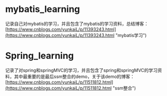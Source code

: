 # mybatis_learning

记录自己对mybatis的学习，并且包含了mybatis的学习资料，总结博客：[https://www.cnblogs.com/yunkaiL/p/11393243.html](https://www.cnblogs.com/yunkaiL/p/11393243.html "mybatis学习")


# Spring_learning

记录了对spring和springMVC的学习，并且包含了spring和springMVC的学习资料，其中最重要的是最后ssm整合的demo，关于该demo的博客：[https://www.cnblogs.com/yunkaiL/p/11511812.html](https://www.cnblogs.com/yunkaiL/p/11511812.html "ssm整合")